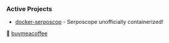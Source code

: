 ### Active Projects
- [docker-serposcop](https://github.com/bpodwinski/docker-serposcope) - Serposcope unofficially containerized!

:beer: [buymeacoffee](https://www.buymeacoffee.com/bpodwinski)

